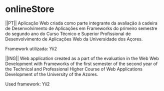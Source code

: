 # onlineStore

||PT||
Aplicação Web criada como parte integrante da avaliação à cadeira de Desenvolvimento de Aplicações em Frameworks do primeiro semestre do segundo ano do Curso Técnico e Superior Profissional de Desenvolvimento de Aplicações Web da Universidade dos Açores.

Framework utilizada: Yii2

||ING||
Web application created as a part of the evaluation in the Web Web Development with Frameworks of the first semester of the second year of the Technical and Professional Higher Course of Web Applications Development of the University of the Azores.

Used framework: Yii2

